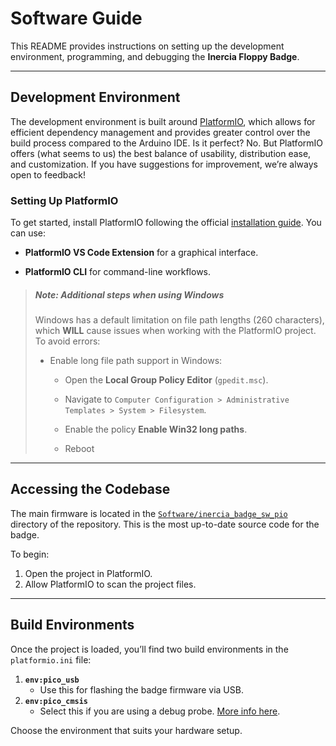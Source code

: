 # Software Guide

This README provides instructions on setting up the development environment, programming, and debugging the **Inercia Floppy Badge**.

------

## Development Environment

The development environment is built around [PlatformIO](https://platformio.org), which allows for efficient dependency management and provides greater control over the build process compared to the Arduino IDE. Is it perfect? No. But PlatformIO offers (what seems to us) the best balance of usability, distribution ease, and customization. If you have suggestions for improvement, we’re always open to feedback!

### Setting Up PlatformIO

To get started, install PlatformIO following the official [installation guide](https://platformio.org/install/). You can use:

- **PlatformIO VS Code Extension** for a graphical interface.

- **PlatformIO CLI** for command-line workflows.

> ##### Note: Additional steps when using Windows
> Windows has a default limitation on file path lengths (260 characters), which **WILL** cause issues when working with the PlatformIO project. To avoid errors:
>
> - Enable long file path support in Windows:
>
>   - Open the **Local Group Policy Editor** (`gpedit.msc`).
>
>   - Navigate to `Computer Configuration > Administrative Templates > System > Filesystem`.
>
>   - Enable the policy **Enable Win32 long paths**.
>
>   - Reboot

------

## Accessing the Codebase

The main firmware is located in the [`Software/inercia_badge_sw_pio`](https://github.com/afonsus1997/Inercia-floppy-badge/tree/main/Software/inercia_badge_sw_pio) directory of the repository. This is the most up-to-date source code for the badge.

To begin:

1. Open the project in PlatformIO.
2. Allow PlatformIO to scan the project files.

------

## Build Environments

Once the project is loaded, you’ll find two build environments in the `platformio.ini` file:

1. **`env:pico_usb`**
   - Use this for flashing the badge firmware via USB.
2. **`env:pico_cmsis`**
   - Select this if you are using a debug probe. [More info here](#).

Choose the environment that suits your hardware setup.